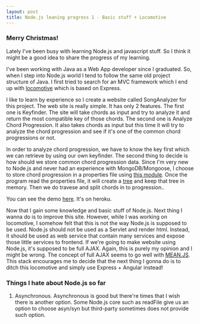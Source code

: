 ```yaml
---
layout: post
title: Node.js leaning progress 1 - Basic stuff + Locomotive
---
```


### Merry Christmas!  
Lately I've been busy with learning Node.js and javascript stuff. So I think it might be a good idea to share the progress of my learning.  

I've been working with Java as a Web App developer since I graduated. So, when I step into Node.js world I tend to follow the same old project structure of Java. I first tried to search for an MVC framework which I end up with [locomotive](http://locomotivejs.org/) which is based on Express.  

I like to learn by experience so I create a website called SongAnalyzer for this project. The web site is really simple. It has only 2 features. The first one is Keyfinder. The site will take chords as input and try to analyze it and return the most compatible key of those chords. The second one is Analyze Chord Progression. It also takes chords as input but this time it will try to analyze the chord progression and see if it's one of the common chord progressions or not.  

In order to analyze chord progression, we have to know the key first which we can retrieve by using our own keyfinder. The second thing to decide is how should we store common chord progression data. Since I'm very new to Node.js and never had an experience with MongoDB/Mongoose, I choose to store chord progression in a properties file using [this module](https://github.com/gagle/node-properties).
Once the program read the properties file, it will create a [tree](https://github.com/joaonuno/tree-model-js) and keep that tree in memory. Then we do travese and split chords in to progression..

You can see the demo [here](http://songanalyzer.herokuapp.com). It's on heroku.

Now that I gain some knowledge and basic stuff of Node.js. Next thing I wanna do is to improve this site. However, while I was working on locomotive, I somehow felt that this is not the way Node.js is supposed to be used. Node.js should not be used as a Servlet and render html. Instead, it should be used as web service that contain many services and expose those little services to frontend. If we're going to make website using Node.js, it's supposed to be full AJAX. Again, this is purely my opinion and I might be wrong. The concept of full AJAX seems to go well with [MEAN.JS](http://meanjs.org/). This stack encourages me to decide that the next thing I gonna do is to ditch this locomotive and simply use Express + Angular instead!

### Things I hate about Node.js so far
1. Asynchronous.
Asynchronous is good but there're times that I wish there is another option. Some Node.js core such as readFile give us an option to choose asyn/syn but third-party sometimes does not provide such option.
